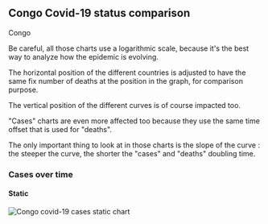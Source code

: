 ## Congo Covid-19 status comparison 

Congo



Be careful, all those charts use a logarithmic scale, because it's the best way to analyze how the epidemic is evolving.
 
The horizontal position of the different countries is adjusted to have the same fix number of deaths at the position in the graph, for comparison purpose.

The vertical position of the different curves is of course impacted too.

"Cases" charts are even more affected too because they use the same time offset that is used for "deaths".

The only important thing to look at in those charts is the slope of the curve : the steeper the curve, the shorter the "cases" and "deaths" doubling time.



 
### Cases over time
 
#### Static
![Congo covid-19 cases static chart](https://raw.githubusercontent.com/madlag/coronavirus_study/master/notebooks/graphs/2020-03-20/countries/Congo/2020-03-20_Congo_deaths.png "Congo covid-19 cases static chart")   


